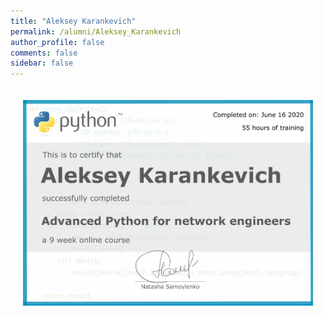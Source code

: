 ```yaml
---
title: "Aleksey Karankevich"
permalink: /alumni/Aleksey_Karankevich
author_profile: false
comments: false
sidebar: false
---
```


<div style="padding: 20px;">
  <img src="https://raw.githubusercontent.com/advpyneng/advpyneng.github.io/master/alumni/Aleksey_Karankevich.png" alt="Advanced Python for network engineers">
</div>

